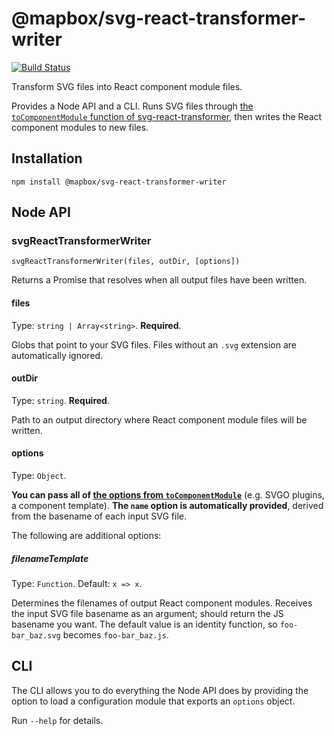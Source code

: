 # @mapbox/svg-react-transformer-writer

[![Build Status](https://travis-ci.org/mapbox/svg-react-transformer-writer.svg?branch=master)](https://travis-ci.org/mapbox/svg-react-transformer-writer)

Transform SVG files into React component module files.

Provides a Node API and a CLI.
Runs SVG files through [the `toComponentModule` function of svg-react-transformer](https://github.com/mapbox/svg-react-transformer#tocomponentmodule), then writes the React component modules to new files.

## Installation

```
npm install @mapbox/svg-react-transformer-writer
```

## Node API

### svgReactTransformerWriter

`svgReactTransformerWriter(files, outDir, [options])`

Returns a Promise that resolves when all output files have been written.

#### files

Type: `string | Array<string>`.
**Required**.

Globs that point to your SVG files.
Files without an `.svg` extension are automatically ignored.

#### outDir

Type: `string`.
**Required**.

Path to an output directory where React component module files will be written.

#### options

Type: `Object`.

**You can pass all of [the options from `toComponentModule`](https://github.com/mapbox/svg-react-transformer#tocomponentmodule)** (e.g. SVGO plugins, a component template).
**The `name` option is automatically provided**, derived from the basename of each input SVG file.

The following are additional options:

##### filenameTemplate

Type: `Function`.
Default: `x => x`.

Determines the filenames of output React component modules.
Receives the input SVG file basename as an argument; should return the JS basename you want.
The default value is an identity function, so `foo-bar_baz.svg` becomes `foo-bar_baz.js`.

## CLI

The CLI allows you to do everything the Node API does by providing the option to load a configuration module that exports an `options` object.

Run `--help` for details.
